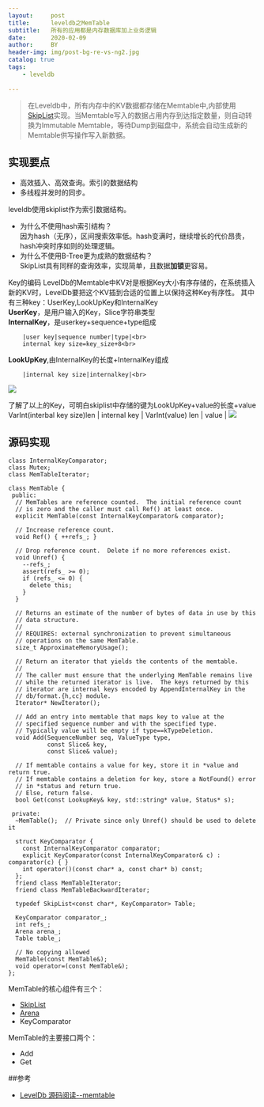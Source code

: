 ```yaml
---
layout:     post
title:      leveldb之MemTable
subtitle:   所有的应用都是内存数据库加上业务逻辑
date:       2020-02-09
author:     BY
header-img: img/post-bg-re-vs-ng2.jpg
catalog: true
tags:
    - leveldb
    
---
```


>在Leveldb中，所有内存中的KV数据都存储在Memtable中,内部使用[SkipList](https://yorkwade.github.io/2020/02/05/leveldb_SkipList/)实现。当Memtable写入的数据占用内存到达指定数量，则自动转换为Immutable Memtable，等待Dump到磁盘中，系统会自动生成新的Memtable供写操作写入新数据。

## 实现要点
- 高效插入、高效查询。索引的数据结构
- 多线程并发时的同步。

leveldb使用skiplist作为索引数据结构。
- 为什么不使用hash索引结构？<br>
    因为hash（无序），区间搜索效率低。hash变满时，继续增长的代价昂贵，hash冲突时序如则的处理逻辑。<br>
- 为什么不使用B-Tree更为成熟的数据结构？<br>
    SkipList具有同样的查询效率，实现简单，且数据**加锁**更容易。
    
Key的编码
LevelDb的Memtable中KV对是根据Key大小有序存储的，在系统插入新的KV时，LevelDb要把这个KV插到合适的位置上以保持这种Key有序性。
其中有三种key：UserKey,LookUpKey和InternalKey<br>
**UserKey**，是用户输入的Key，Slice字符串类型<br>
**InternalKey**，是userkey+sequence+type组成<br>
```objc
    |user key|sequence number|type|<br>
    internal key size=key_size+8<br>
```
**LookUpKey**,由InternalKey的长度+InternalKey组成<br>
```objc
    |internal key size|internalkey|<br>
```
![](https://bean-li.github.io/assets/LevelDB/leveldb-keys.png)

了解了以上的Key，可明白skiplist中存储的键为LookUpKey+value的长度+value<br>
VarInt(interbal key size)len | internal key | VarInt(value) len | value |
![](https://pic4.zhimg.com/80/v2-662b22e9fb3639adf416135d7200085b_hd.jpg)


## 源码实现
``` obj
class InternalKeyComparator;
class Mutex;
class MemTableIterator;

class MemTable {
 public:
  // MemTables are reference counted.  The initial reference count
  // is zero and the caller must call Ref() at least once.
  explicit MemTable(const InternalKeyComparator& comparator);

  // Increase reference count.
  void Ref() { ++refs_; }

  // Drop reference count.  Delete if no more references exist.
  void Unref() {
    --refs_;
    assert(refs_ >= 0);
    if (refs_ <= 0) {
      delete this;
    }
  }

  // Returns an estimate of the number of bytes of data in use by this
  // data structure.
  //
  // REQUIRES: external synchronization to prevent simultaneous
  // operations on the same MemTable.
  size_t ApproximateMemoryUsage();

  // Return an iterator that yields the contents of the memtable.
  //
  // The caller must ensure that the underlying MemTable remains live
  // while the returned iterator is live.  The keys returned by this
  // iterator are internal keys encoded by AppendInternalKey in the
  // db/format.{h,cc} module.
  Iterator* NewIterator();

  // Add an entry into memtable that maps key to value at the
  // specified sequence number and with the specified type.
  // Typically value will be empty if type==kTypeDeletion.
  void Add(SequenceNumber seq, ValueType type,
           const Slice& key,
           const Slice& value);

  // If memtable contains a value for key, store it in *value and return true.
  // If memtable contains a deletion for key, store a NotFound() error
  // in *status and return true.
  // Else, return false.
  bool Get(const LookupKey& key, std::string* value, Status* s);

 private:
  ~MemTable();  // Private since only Unref() should be used to delete it

  struct KeyComparator {
    const InternalKeyComparator comparator;
    explicit KeyComparator(const InternalKeyComparator& c) : comparator(c) { }
    int operator()(const char* a, const char* b) const;
  };
  friend class MemTableIterator;
  friend class MemTableBackwardIterator;

  typedef SkipList<const char*, KeyComparator> Table;

  KeyComparator comparator_;
  int refs_;
  Arena arena_;
  Table table_;

  // No copying allowed
  MemTable(const MemTable&);
  void operator=(const MemTable&);
};

```
MemTable的核心组件有三个：
- [SkipList](https://yorkwade.github.io/2020/02/05/leveldb_SkipList/)
- [Arena](https://yorkwade.github.io/2020/02/04/leveldb_Arena/)
- KeyComparator

MemTable的主要接口两个：
- Add
- Get



##参考

- [LevelDb 源码阅读--memtable](https://zhuanlan.zhihu.com/p/79064869)
